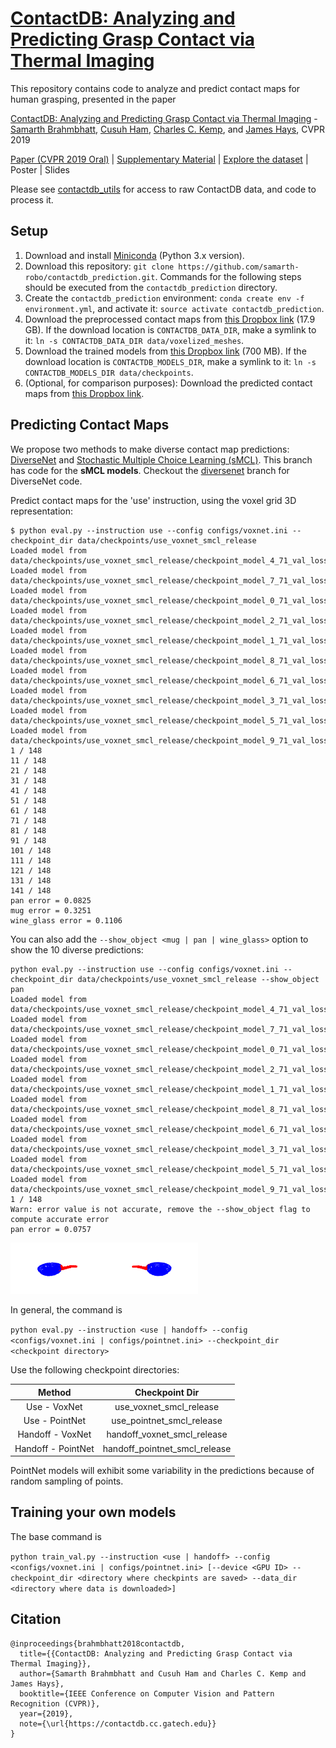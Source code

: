 # [ContactDB: Analyzing and Predicting Grasp Contact via Thermal Imaging](https://contactdb.cc.gatech.edu)
This repository contains code to analyze and predict contact maps for human grasping, presented in the paper 

[ContactDB: Analyzing and Predicting Grasp Contact via Thermal Imaging](https://contactdb.cc.gatech.edu/contactdb_paper.pdf) - [Samarth Brahmbhatt](https://samarth-robo.github.io/), [Cusuh Ham](https://cusuh.github.io/), [Charles C. Kemp](http://ckemp.bme.gatech.edu/), and [James Hays](https://www.cc.gatech.edu/~hays/), CVPR 2019

[Paper (CVPR 2019 Oral)](https://contactdb.cc.gatech.edu/contactdb_paper.pdf) | [Supplementary Material](https://contactdb.cc.gatech.edu/contactdb_supp.pdf) | [Explore the dataset](https://contactdb.cc.gatech.edu/contactdb_explorer.html) | Poster | Slides

Please see [contactdb_utils](https://github.com/samarth-robo/contactdb_utils) for access to raw ContactDB data, and code to process it.

## Setup
1. Download and install [Miniconda](https://docs.conda.io/en/latest/miniconda.html) (Python 3.x version).
2. Download this repository: `git clone https://github.com/samarth-robo/contactdb_prediction.git`. Commands for the following steps should be executed from the `contactdb_prediction` directory.
2. Create the `contactdb_prediction` environment: `conda create env -f environment.yml`, and activate it: `source activate contactdb_prediction`.
3. Download the preprocessed contact maps from [this Dropbox link](https://www.dropbox.com/sh/x5ivxw75tvf6tax/AADXw7KRWbH3eEofbbr6NQQga?dl=0) (17.9 GB). If the download location is `CONTACTDB_DATA_DIR`, make a symlink to it: `ln -s CONTACTDB_DATA_DIR data/voxelized_meshes`.
4. Download the trained models from [this Dropbox link](https://www.dropbox.com/sh/3kvyhin9030mdzo/AAC_eYOVAvXMRhsAJsDlL_soa?dl=0) (700 MB). If the download location is `CONTACTDB_MODELS_DIR`, make a symlink to it: `ln -s CONTACTDB_MODELS_DIR data/checkpoints`.
5. (Optional, for comparison purposes): Download the predicted contact maps from [this Dropbox link](https://www.dropbox.com/sh/zrpgtoycbik0iq3/AAAHMyzs9Lc2kH8UPZttRCmGa?dl=0).

## Predicting Contact Maps
We propose two methods to make diverse contact map predictions: [DiverseNet](http://openaccess.thecvf.com/content_cvpr_2018/papers/Firman_DiverseNet_When_One_CVPR_2018_paper.pdf) and [Stochastic Multiple Choice Learning (sMCL)](https://papers.nips.cc/paper/6270-stochastic-multiple-choice-learning-for-training-diverse-deep-ensembles). This branch has code for the **sMCL models**. Checkout the [diversenet](https://github.com/samarth-robo/contactdb_prediction/tree/diversenet) branch for DiverseNet code.

Predict contact maps for the 'use' instruction, using the voxel grid 3D representation:

```
$ python eval.py --instruction use --config configs/voxnet.ini --checkpoint_dir data/checkpoints/use_voxnet_smcl_release
Loaded model from data/checkpoints/use_voxnet_smcl_release/checkpoint_model_4_71_val_loss=0.06387464.pth
Loaded model from data/checkpoints/use_voxnet_smcl_release/checkpoint_model_7_71_val_loss=0.06387464.pth
Loaded model from data/checkpoints/use_voxnet_smcl_release/checkpoint_model_0_71_val_loss=0.06387464.pth
Loaded model from data/checkpoints/use_voxnet_smcl_release/checkpoint_model_2_71_val_loss=0.06387464.pth
Loaded model from data/checkpoints/use_voxnet_smcl_release/checkpoint_model_1_71_val_loss=0.06387464.pth
Loaded model from data/checkpoints/use_voxnet_smcl_release/checkpoint_model_8_71_val_loss=0.06387464.pth
Loaded model from data/checkpoints/use_voxnet_smcl_release/checkpoint_model_6_71_val_loss=0.06387464.pth
Loaded model from data/checkpoints/use_voxnet_smcl_release/checkpoint_model_3_71_val_loss=0.06387464.pth
Loaded model from data/checkpoints/use_voxnet_smcl_release/checkpoint_model_5_71_val_loss=0.06387464.pth
Loaded model from data/checkpoints/use_voxnet_smcl_release/checkpoint_model_9_71_val_loss=0.06387464.pth
1 / 148
11 / 148
21 / 148
31 / 148
41 / 148
51 / 148
61 / 148
71 / 148
81 / 148
91 / 148
101 / 148
111 / 148
121 / 148
131 / 148
141 / 148
pan error = 0.0825
mug error = 0.3251
wine_glass error = 0.1106
```

You can also add the `--show_object <mug | pan | wine_glass>` option to show the 10 diverse predictions:
```
python eval.py --instruction use --config configs/voxnet.ini --checkpoint_dir data/checkpoints/use_voxnet_smcl_release --show_object pan
Loaded model from data/checkpoints/use_voxnet_smcl_release/checkpoint_model_4_71_val_loss=0.06387464.pth
Loaded model from data/checkpoints/use_voxnet_smcl_release/checkpoint_model_7_71_val_loss=0.06387464.pth
Loaded model from data/checkpoints/use_voxnet_smcl_release/checkpoint_model_0_71_val_loss=0.06387464.pth
Loaded model from data/checkpoints/use_voxnet_smcl_release/checkpoint_model_2_71_val_loss=0.06387464.pth
Loaded model from data/checkpoints/use_voxnet_smcl_release/checkpoint_model_1_71_val_loss=0.06387464.pth
Loaded model from data/checkpoints/use_voxnet_smcl_release/checkpoint_model_8_71_val_loss=0.06387464.pth
Loaded model from data/checkpoints/use_voxnet_smcl_release/checkpoint_model_6_71_val_loss=0.06387464.pth
Loaded model from data/checkpoints/use_voxnet_smcl_release/checkpoint_model_3_71_val_loss=0.06387464.pth
Loaded model from data/checkpoints/use_voxnet_smcl_release/checkpoint_model_5_71_val_loss=0.06387464.pth
Loaded model from data/checkpoints/use_voxnet_smcl_release/checkpoint_model_9_71_val_loss=0.06387464.pth
1 / 148
Warn: error value is not accurate, remove the --show_object flag to compute accurate error
pan error = 0.0757
```
<img src="use_voxnet_smcl_pan_prediction0.png" width="150"><img src="use_voxnet_smcl_pan_prediction1.png" width="150">


In general, the command is

`python eval.py --instruction <use | handoff> --config <configs/voxnet.ini | configs/pointnet.ini> --checkpoint_dir <checkpoint directory>`

Use the following checkpoint directories:

|       Method       |           Checkpoint Dir      |
|:------------------:|:-----------------------------:|
|    Use - VoxNet    | use_voxnet_smcl_release       |
|   Use - PointNet   | use_pointnet_smcl_release     |
|  Handoff - VoxNet  | handoff_voxnet_smcl_release   |
| Handoff - PointNet | handoff_pointnet_smcl_release |

PointNet models will exhibit some variability in the predictions because of random sampling of points.

## Training your own models

The base command is

`python train_val.py --instruction <use | handoff> --config <configs/voxnet.ini | configs/pointnet.ini> [--device <GPU ID> --checkpoint_dir <directory where checkpints are saved> --data_dir <directory where data is downloaded>]`

## Citation
```
@inproceedings{brahmbhatt2018contactdb,
  title={{ContactDB: Analyzing and Predicting Grasp Contact via Thermal Imaging}},
  author={Samarth Brahmbhatt and Cusuh Ham and Charles C. Kemp and James Hays},
  booktitle={IEEE Conference on Computer Vision and Pattern Recognition (CVPR)},
  year={2019},
  note={\url{https://contactdb.cc.gatech.edu}}
}
```
